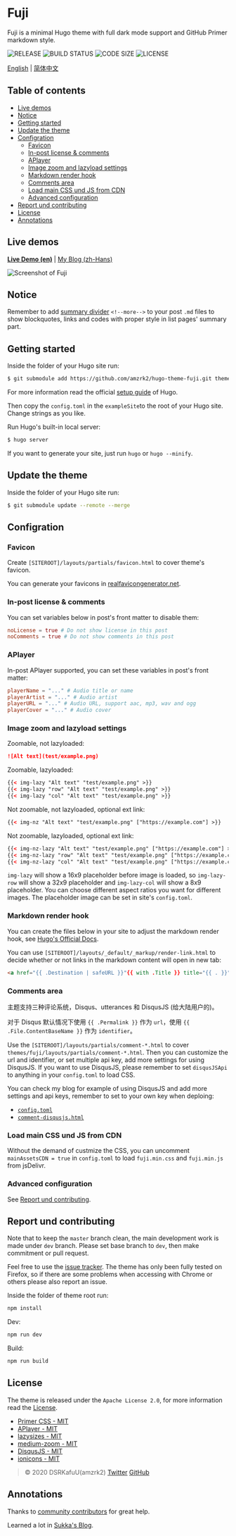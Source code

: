 # Fuji

Fuji is a minimal Hugo theme with full dark mode support and GitHub Primer markdown style.

![RELEASE](https://img.shields.io/github/v/release/amzrk2/hugo-theme-fuji?style=flat-square) ![BUILD STATUS](https://img.shields.io/github/workflow/status/amzrk2/hugo-theme-fuji/Build%20Test?style=flat-square) ![CODE SIZE](https://img.shields.io/github/languages/code-size/amzrk2/hugo-theme-fuji?style=flat-square) ![LICENSE](https://img.shields.io/github/license/amzrk2/hugo-theme-fuji?style=flat-square)

[English](https://github.com/amzrk2/hugo-theme-fuji#readme) | [简体中文](https://github.com/amzrk2/hugo-theme-fuji/blob/master/README_CN.md)

## Table of contents

- [Live demos](#live-demos)
- [Notice](#notice)
- [Getting started](#getting-started)
- [Update the theme](#update-the-theme)
- [Configration](#configration)
  - [Favicon](#favicon)
  - [In-post license & comments](#in-post-license--comments)
  - [APlayer](#aplayer)
  - [Image zoom and lazyload settings](#image-zoom-and-lazyload-settings)
  - [Markdown render hook](#markdown-render-hook)
  - [Comments area](#comments-area)
  - [Load main CSS und JS from CDN](#load-main-css-und-js-from-cdn)
  - [Advanced configuration](#advanced-configuration)
- [Report und contributing](#report-und-contributing)
- [License](#license)
- [Annotations](#annotations)

## Live demos

[**Live Demo (en)**](https://themes.gohugo.io/theme/hugo-theme-fuji/) | [My Blog (zh-Hans)](https://blog.amzrk2.cc/)

![Screenshot of Fuji](https://raw.githubusercontent.com/amzrk2/hugo-theme-fuji/master/images/screenshot.png)

## Notice

Remember to add [summary divider](https://gohugo.io/content-management/summaries/#manual-summary-splitting) `<!--more-->` to your post `.md` files to show blockquotes, links and codes with proper style in list pages' summary part.

## Getting started

Inside the folder of your Hugo site run:

```bash
$ git submodule add https://github.com/amzrk2/hugo-theme-fuji.git themes/fuji
```

For more information read the official [setup guide](https://gohugo.io/overview/installing/) of Hugo.

Then copy the `config.toml` in the `exampleSite`to the root of your Hugo site. Change strings as you like.

Run Hugo's built-in local server:

```bash
$ hugo server
```

If you want to generate your site, just run `hugo` or `hugo --minify`.

## Update the theme

Inside the folder of your Hugo site run:

```bash
$ git submodule update --remote --merge
```

## Configration

### Favicon

Create `[SITEROOT]/layouts/partials/favicon.html` to cover theme's favicon.

You can generate your favicons in [realfavicongenerator.net](https://realfavicongenerator.net/).

### In-post license & comments

You can set variables below in post's front matter to disable them:

```toml
noLicense = true # Do not show license in this post
noComments = true # Do not show comments in this post
```

### APlayer

In-post APlayer supported, you can set these variables in post's front matter:

```toml
playerName = "..." # Audio title or name
playerArtist = "..." # Audio artist
playerURL = "..." # Audio URL, support aac, mp3, wav and ogg
playerCover = "..." # Audio cover
```

### Image zoom and lazyload settings

Zoomable, not lazyloaded:

```markdown
![Alt text](test/example.png)
```

Zoomable, lazyloaded:

```html
{{< img-lazy "Alt text" "test/example.png" >}}
{{< img-lazy "row" "Alt text" "test/example.png" >}}
{{< img-lazy "col" "Alt text" "test/example.png" >}}
```

Not zoomable, not lazyloaded, optional ext link:

```html
{{< img-nz "Alt text" "test/example.png" ["https://example.com"] >}}
```

Not zoomable, lazyloaded, optional ext link:

```html
{{< img-nz-lazy "Alt text" "test/example.png" ["https://example.com"] >}}
{{< img-nz-lazy "row" "Alt text" "test/example.png" ["https://example.com"] >}}
{{< img-nz-lazy "col" "Alt text" "test/example.png" ["https://example.com"] >}}
```

`img-lazy` will show a 16x9 placeholder before image is loaded, so `img-lazy-row` will show a 32x9 placeholder and `img-lazy-col` will show a 8x9 placeholder. You can choose different aspect ratios you want for different images. The placeholder image can be set in site's `config.toml`.

### Markdown render hook

You can create the files below in your site to adjust the markdown render hook, see [Hugo's Official Docs](https://gohugo.io/getting-started/configuration-markup#markdown-render-hooks).

You can use `[SITEROOT]/layouts/_default/_markup/render-link.html` to decide whether or not links in the markdown content will open in new tab:

```html
<a href="{{ .Destination | safeURL }}"{{ with .Title }} title="{{ . }}"{{ end }}{{ if strings.HasPrefix .Destination "http" }} target="_blank"{{ end }}>{{ .Text | safeHTML }}</a>
```

### Comments area

主题支持三种评论系统，Disqus、utterances 和 DisqusJS (给大陆用户的)。

对于 Disqus 默认情况下使用 `{{ .Permalink }}` 作为 `url`，使用 `{{ .File.ContentBaseName }}` 作为 `identifier`。

Use the `[SITEROOT]/layouts/partials/comment-*.html` to cover `themes/fuji/layouts/partials/comment-*.html`. Then you can customize the url and identifier, or set multiple api key, add more settings for using DisqusJS. If you want to use DisqusJS, please remember to set `disqusJSApi` to anything in your `config.toml` to load CSS.

You can check my blog for example of using DisqusJS and add more settings and api keys, remember to set to your own key when deploing:

- [`config.toml`]()
- [`comment-disqusjs.html`]()

### Load main CSS und JS from CDN

Without the demand of custmize the CSS, you can uncomment `mainAssetsCDN = true` in `config.toml` to load `fuji.min.css` and `fuji.min.js` from jsDelivr.

### Advanced configuration

See [Report und contributing](#report-und-contributing).

## Report und contributing

Note that to keep the `master` branch clean, the main development work is made under `dev` branch. Please set base branch to `dev`, then make commitment or pull request.

Feel free to use the [issue tracker](https://github.com/amzrk2/hugo-theme-fuji/issues). The theme has only been fully tested on Firefox, so if there are some problems when accessing with Chrome or others please also report an issue.

Inside the folder of theme root run:

```bash
npm install
```

Dev:

```bash
npm run dev
```

Build:

```bash
npm run build
```

## License

The theme is released under the ```Apache License 2.0```, for more information read the [License](https://github.com/amzrk2/hugo-theme-fuji/blob/master/LICENSE).

- [Primer CSS - MIT](https://github.com/primer/css/blob/master/LICENSE)
- [APlayer - MIT](https://github.com/MoePlayer/APlayer/blob/master/LICENSE)
- [lazysizes - MIT](https://github.com/aFarkas/lazysizes/blob/gh-pages/LICENSE)
- [medium-zoom - MIT](https://github.com/francoischalifour/medium-zoom/blob/master/LICENSE)
- [DisqusJS - MIT](https://github.com/SukkaW/DisqusJS/blob/master/LICENSE)
- [ionicons - MIT](https://github.com/ionic-team/ionicons/blob/master/LICENSE)

> © 2020 DSRKafuU(amzrk2) [Twitter](https://twitter.com/amzrk2) [GitHub]()

## Annotations

Thanks to [community contributors](https://github.com/amzrk2/hugo-theme-fuji/graphs/contributors) for great help.

Learned a lot in [Sukka's Blog](https://blog.skk.moe/).

